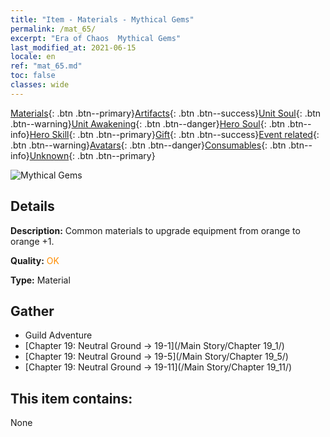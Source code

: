 ```yaml
---
title: "Item - Materials - Mythical Gems"
permalink: /mat_65/
excerpt: "Era of Chaos  Mythical Gems"
last_modified_at: 2021-06-15
locale: en
ref: "mat_65.md"
toc: false
classes: wide
---
```

 [Materials](/Items/){: .btn .btn--primary}[Artifacts](/Items/Artifacts/){: .btn .btn--success}[Unit Soul](/Items/UnitSoul/){: .btn .btn--warning}[Unit Awakening](/Items/UnitAwakening/){: .btn .btn--danger}[Hero Soul](/Items/HeroSoul/){: .btn .btn--info}[Hero Skill](/Items/HeroSkill/){: .btn .btn--primary}[Gift](/Items/Gift/){: .btn .btn--success}[Event related](/Items/Events/){: .btn .btn--warning}[Avatars](/Items/Avatars/){: .btn .btn--danger}[Consumables](/Items/Consumables/){: .btn .btn--info}[Unknown](/Items/Unknown/){: .btn .btn--primary}

 ![Mythical Gems](/images/t/i_cailiao_baoshi3.png)

## Details
 **Description:** Common materials to upgrade equipment from orange to orange +1.

 **Quality:** <span style="color: #FF8C00">OK</span>

 **Type:** Material

## Gather

*    Guild Adventure 
*    [Chapter 19: Neutral Ground -> 19-1](/Main Story/Chapter 19_1/) 
*    [Chapter 19: Neutral Ground -> 19-5](/Main Story/Chapter 19_5/) 
*    [Chapter 19: Neutral Ground -> 19-11](/Main Story/Chapter 19_11/) 

## This item contains:

  None

